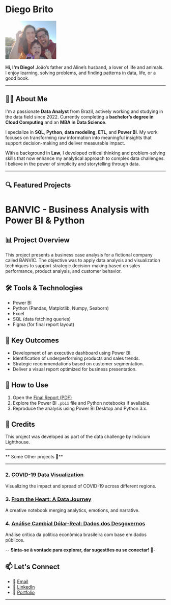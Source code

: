 # Diego Brito

<img src="https://github.com/DiegoSVBrito/DiegoSVBrito/blob/main/IMG_20211223_071654.jpg" width="160"/>

**Hi, I'm Diego!** João’s father and Aline’s husband, a lover of life and animals. I enjoy learning, solving problems, and finding patterns in data, life, or a good book.

---

## 👨‍💻 About Me
I'm a passionate **Data Analyst** from Brazil, actively working and studying in the data field since 2022. Currently completing a **bachelor’s degree in Cloud Computing** and an **MBA in Data Science**.

I specialize in **SQL**, **Python**, **data modeling**, **ETL**, and **Power BI**. My work focuses on transforming raw information into meaningful insights that support decision-making and deliver measurable impact.

With a background in **Law**, I developed critical thinking and problem-solving skills that now enhance my analytical approach to complex data challenges. I believe in the power of simplicity and storytelling through data.

---

## 🔍 Featured Projects

# BANVIC - Business Analysis with Power BI & Python

## 📊 Project Overview
This project presents a business case analysis for a fictional company called BANVIC. The objective was to apply data analysis and visualization techniques to support strategic decision-making based on sales performance, product analysis, and customer behavior.

## 🛠️ Tools & Technologies
- Power BI 
- Python (Pandas, Matplotlib, Numpy, Seaborn)
- Excel
- SQL (data fetching queries)
- Figma (for final report layout)

## 🚀 Key Outcomes
- Development of an executive dashboard using Power BI.
- Identification of underperforming products and sales trends.
- Strategic recommendations based on customer segmentation.
- Deliver a visual report optimized for business presentation.

## 📁 How to Use
1. Open the [Final Report (PDF)](https://github.com/DiegoSVBrito/Projects-/blob/main/LH_EAAD_DiegoSVdeBrito%20small.pdf)
2. Explore the Power BI `.pbix` file and Python notebooks if available.
3. Reproduce the analysis using Power BI Desktop and Python 3.x.

## 👤 Credits
This project was developed as part of the data challenge by Indicium Lighthouse.

---

** Some Other projects  🚀**


---
### 2. [COVID-19 Data Visualization](https://github.com/DiegoSVBrito/Projects-/blob/main/Covid%20among%20regions.ipynb)  
Visualizing the impact and spread of COVID-19 across different regions.

### 3. [From the Heart: A Data Journey](https://github.com/DiegoSVBrito/Projects-/blob/13ad7fc9ee91c443ecd9b10103344eee5cbf360b/From%20the%20Heart%20by%20Diego%20Brito%20%F0%9F%98%8D.ipynb)  
A creative notebook merging analytics, emotions, and narrative.

### 4. [Análise Cambial Dólar-Real: Dados dos Desgovernos](https://github.com/DiegoSVBrito/DiegoSVBrito/blob/main/An%C3%A1lise%20cambial%20Real%20e%20Dolar%202015%20a%202025.ipynb)  
Análise crítica da política econômica brasileira com base em dados públicos.

--
**Sinta-se à vontade para explorar, dar sugestões ou se conectar! 🚀**-

## 📫 Let's Connect
- 📧 [Email](mailto:santiagoariel@gmail.com)
- 💼 [LinkedIn](https://www.linkedin.com/in/diegodebrito/)
- 📁 [Portfolio](https://www.datascienceportfol.io/diegosvbrito)

---
